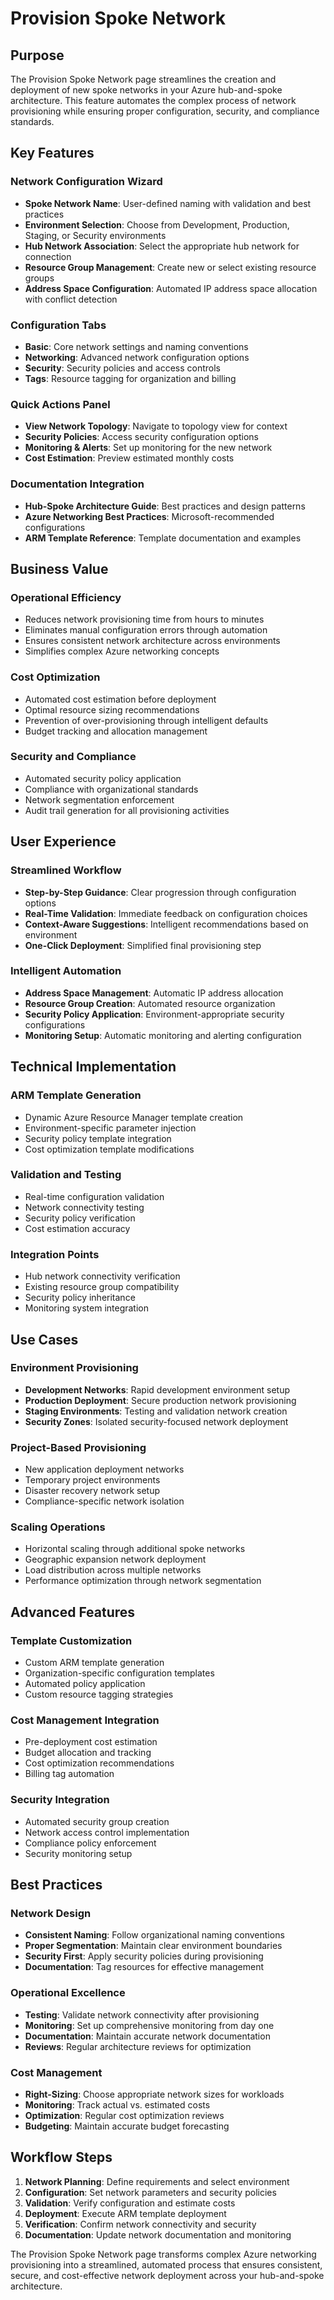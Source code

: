 # Provision Spoke Network

## Purpose
The Provision Spoke Network page streamlines the creation and deployment of new spoke networks in your Azure hub-and-spoke architecture. This feature automates the complex process of network provisioning while ensuring proper configuration, security, and compliance standards.

## Key Features

### Network Configuration Wizard
- **Spoke Network Name**: User-defined naming with validation and best practices
- **Environment Selection**: Choose from Development, Production, Staging, or Security environments
- **Hub Network Association**: Select the appropriate hub network for connection
- **Resource Group Management**: Create new or select existing resource groups
- **Address Space Configuration**: Automated IP address space allocation with conflict detection

### Configuration Tabs
- **Basic**: Core network settings and naming conventions
- **Networking**: Advanced network configuration options
- **Security**: Security policies and access controls
- **Tags**: Resource tagging for organization and billing

### Quick Actions Panel
- **View Network Topology**: Navigate to topology view for context
- **Security Policies**: Access security configuration options
- **Monitoring & Alerts**: Set up monitoring for the new network
- **Cost Estimation**: Preview estimated monthly costs

### Documentation Integration
- **Hub-Spoke Architecture Guide**: Best practices and design patterns
- **Azure Networking Best Practices**: Microsoft-recommended configurations
- **ARM Template Reference**: Template documentation and examples

## Business Value

### Operational Efficiency
- Reduces network provisioning time from hours to minutes
- Eliminates manual configuration errors through automation
- Ensures consistent network architecture across environments
- Simplifies complex Azure networking concepts

### Cost Optimization
- Automated cost estimation before deployment
- Optimal resource sizing recommendations
- Prevention of over-provisioning through intelligent defaults
- Budget tracking and allocation management

### Security and Compliance
- Automated security policy application
- Compliance with organizational standards
- Network segmentation enforcement
- Audit trail generation for all provisioning activities

## User Experience

### Streamlined Workflow
- **Step-by-Step Guidance**: Clear progression through configuration options
- **Real-Time Validation**: Immediate feedback on configuration choices
- **Context-Aware Suggestions**: Intelligent recommendations based on environment
- **One-Click Deployment**: Simplified final provisioning step

### Intelligent Automation
- **Address Space Management**: Automatic IP address allocation
- **Resource Group Creation**: Automated resource organization
- **Security Policy Application**: Environment-appropriate security configurations
- **Monitoring Setup**: Automatic monitoring and alerting configuration

## Technical Implementation

### ARM Template Generation
- Dynamic Azure Resource Manager template creation
- Environment-specific parameter injection
- Security policy template integration
- Cost optimization template modifications

### Validation and Testing
- Real-time configuration validation
- Network connectivity testing
- Security policy verification
- Cost estimation accuracy

### Integration Points
- Hub network connectivity verification
- Existing resource group compatibility
- Security policy inheritance
- Monitoring system integration

## Use Cases

### Environment Provisioning
- **Development Networks**: Rapid development environment setup
- **Production Deployment**: Secure production network provisioning
- **Staging Environments**: Testing and validation network creation
- **Security Zones**: Isolated security-focused network deployment

### Project-Based Provisioning
- New application deployment networks
- Temporary project environments
- Disaster recovery network setup
- Compliance-specific network isolation

### Scaling Operations
- Horizontal scaling through additional spoke networks
- Geographic expansion network deployment
- Load distribution across multiple networks
- Performance optimization through network segmentation

## Advanced Features

### Template Customization
- Custom ARM template generation
- Organization-specific configuration templates
- Automated policy application
- Custom resource tagging strategies

### Cost Management Integration
- Pre-deployment cost estimation
- Budget allocation and tracking
- Cost optimization recommendations
- Billing tag automation

### Security Integration
- Automated security group creation
- Network access control implementation
- Compliance policy enforcement
- Security monitoring setup

## Best Practices

### Network Design
- **Consistent Naming**: Follow organizational naming conventions
- **Proper Segmentation**: Maintain clear environment boundaries
- **Security First**: Apply security policies during provisioning
- **Documentation**: Tag resources for effective management

### Operational Excellence
- **Testing**: Validate network connectivity after provisioning
- **Monitoring**: Set up comprehensive monitoring from day one
- **Documentation**: Maintain accurate network documentation
- **Reviews**: Regular architecture reviews for optimization

### Cost Management
- **Right-Sizing**: Choose appropriate network sizes for workloads
- **Monitoring**: Track actual vs. estimated costs
- **Optimization**: Regular cost optimization reviews
- **Budgeting**: Maintain accurate budget forecasting

## Workflow Steps

1. **Network Planning**: Define requirements and select environment
2. **Configuration**: Set network parameters and security policies
3. **Validation**: Verify configuration and estimate costs
4. **Deployment**: Execute ARM template deployment
5. **Verification**: Confirm network connectivity and security
6. **Documentation**: Update network documentation and monitoring

The Provision Spoke Network page transforms complex Azure networking provisioning into a streamlined, automated process that ensures consistent, secure, and cost-effective network deployment across your hub-and-spoke architecture.
